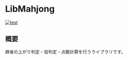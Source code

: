# LibMahjong

[![test](https://github.com/huurou/LibMahjong/actions/workflows/test.yml/badge.svg)](https://github.com/huurou/LibMahjong/actions/workflows/test.yml)

## 概要

麻雀の上がり判定・役判定・点数計算を行うライブラリです。
